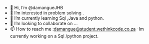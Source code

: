 - 👋 Hi, I’m @damangueJHB
- 👀 I’m interested in problem solving .
- 🌱 I’m currently learning Sql ,Java and python.
- 💞️ I’m looking to collaborate on ...
- 📫 How to reach me :damangue@student.wethinkcode.co.za
-Im currently working on a Sql /python project.

<!---
damangueJHB/damangueJHB is a ✨ special ✨ repository because its `README.md` (this file) appears on your GitHub profile.
You can click the Preview link to take a look at your changes.
--->
